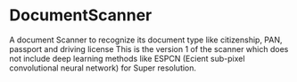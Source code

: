 # DocumentScanner
A document Scanner to recognize its document type like citizenship, PAN, passport and driving license
This is the version 1 of the scanner which does not include deep learning methods like ESPCN (Ecient sub-pixel convolutional neural network) for Super resolution.
